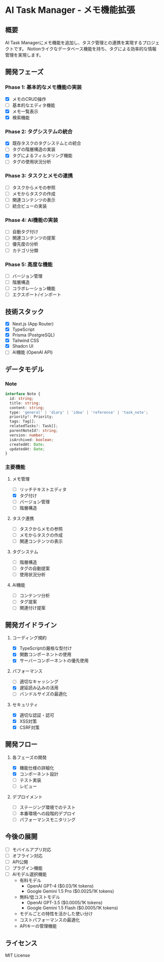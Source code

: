 # AI Task Manager - メモ機能拡張

## 概要

AI Task Managerにメモ機能を追加し、タスク管理との連携を実現するプロジェクトです。
Notionライクなデータベース機能を持ち、タグによる効率的な情報管理を実現します。

## 開発フェーズ

### Phase 1: 基本的なメモ機能の実装

- [x] メモのCRUD操作
- [ ] 基本的なエディタ機能
- [x] メモ一覧表示
- [x] 検索機能

### Phase 2: タグシステムの統合

- [x] 既存タスクのタグシステムとの統合
- [ ] タグの階層構造の実装
- [x] タグによるフィルタリング機能
- [ ] タグの使用状況分析

### Phase 3: タスクとメモの連携

- [ ] タスクからメモの参照
- [ ] メモからタスクの作成
- [ ] 関連コンテンツの表示
- [ ] 統合ビューの実装

### Phase 4: AI機能の実装

- [ ] 自動タグ付け
- [ ] 関連コンテンツの提案
- [ ] 優先度の分析
- [ ] カテゴリ分類

### Phase 5: 高度な機能

- [ ] バージョン管理
- [ ] 階層構造
- [ ] コラボレーション機能
- [ ] エクスポート/インポート

## 技術スタック

- [x] Next.js (App Router)
- [x] TypeScript
- [x] Prisma (PostgreSQL)
- [x] Tailwind CSS
- [x] Shadcn UI
- [ ] AI機能 (OpenAI API)

## データモデル

### Note

```typescript
interface Note {
  id: string;
  title: string;
  content: string;
  type: 'general' | 'diary' | 'idea' | 'reference' | 'task_note';
  priority?: Priority;
  tags: Tag[];
  relatedTasks?: Task[];
  parentNoteId?: string;
  version: number;
  isArchived: boolean;
  createdAt: Date;
  updatedAt: Date;
}
```

### 主要機能

1. メモ管理

   - [ ] リッチテキストエディタ
   - [x] タグ付け
   - [ ] バージョン管理
   - [ ] 階層構造

2. タスク連携

   - [ ] タスクからメモの参照
   - [ ] メモからタスクの作成
   - [ ] 関連コンテンツの表示

3. タグシステム

   - [ ] 階層構造
   - [ ] タグの自動提案
   - [ ] 使用状況分析

4. AI機能
   - [ ] コンテンツ分析
   - [ ] タグ提案
   - [ ] 関連付け提案

## 開発ガイドライン

1. コーディング規約

   - [x] TypeScriptの厳格な型付け
   - [x] 関数コンポーネントの使用
   - [x] サーバーコンポーネントの優先使用

2. パフォーマンス

   - [ ] 適切なキャッシング
   - [x] 遅延読み込みの活用
   - [ ] バンドルサイズの最適化

3. セキュリティ
   - [x] 適切な認証・認可
   - [x] XSS対策
   - [x] CSRF対策

## 開発フロー

1. 各フェーズの開発

   - [x] 機能仕様の詳細化
   - [x] コンポーネント設計
   - [ ] テスト実装
   - [ ] レビュー

2. デプロイメント
   - [ ] ステージング環境でのテスト
   - [ ] 本番環境への段階的デプロイ
   - [ ] パフォーマンスモニタリング

## 今後の展開

- [ ] モバイルアプリ対応
- [ ] オフライン対応
- [ ] API公開
- [ ] プラグイン機能
- [ ] AIモデル選択機能
  - 有料モデル
    - OpenAI GPT-4 ($0.03/1K tokens)
    - Google Gemini 1.5 Pro ($0.0025/1K tokens)
  - 無料/低コストモデル
    - OpenAI GPT-3.5 ($0.0005/1K tokens)
    - Google Gemini 1.5 Flash ($0.0005/1K tokens)
  - モデルごとの特性を活かした使い分け
  - コストパフォーマンスの最適化
  - APIキーの管理機能

## ライセンス

MIT License
